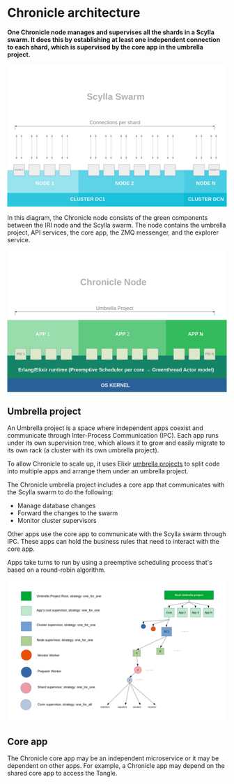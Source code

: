 # Chronicle architecture

**One Chronicle node manages and supervises all the shards in a Scylla swarm. It does this by establishing at least one independent connection to each shard, which is supervised by the core app in the umbrella project.**

![Scylla swarm](../images/scylla-swarm.jpg)

In this diagram, the Chronicle node consists of the green components between the IRI node and the Scylla swarm. The node contains the umbrella project, API services, the core app, the ZMQ messenger, and the explorer service.

![Chronicle node architecture](../images/chronicle-node.jpg)

## Umbrella project

An Umbrella project is a space where independent apps coexist and communicate through Inter-Process Communication (IPC). Each app runs under its own supervision tree, which allows it to grow and easily migrate to its own rack (a cluster with its own umbrella project).

To allow Chronicle to scale up, it uses Elixir [umbrella projects](https://elixir-lang.org/getting-started/mix-otp/dependencies-and-umbrella-projects.html#umbrella-projects) to split code into multiple apps and arrange them under an umbrella project.

The Chronicle umbrella project includes a core app that communicates with the Scylla swarm to do the following:

- Manage database changes
- Forward the changes to the swarm
- Monitor cluster supervisors

Other apps use the core app to communicate with the Scylla swarm through IPC. These apps can hold the business rules that need to interact with the core app.

Apps take turns to run by using a preemptive scheduling process that's based on a round-robin algorithm.

![Umbrella project](../images/umbrella-project.png)

## Core app

The Chronicle core app may be an independent microservice or it may be dependent on other apps. For example, a Chronicle app may depend on the shared core app to access the Tangle.